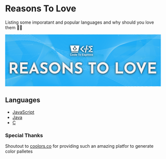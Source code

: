 ﻿# Reasons To Love

Listing some imporatant and popular languages and why should you love them 💯💖

![background](./bkg.png)

## Languages

- [JavaScript](./JavaScript/README.md)
- [Java](./Java/README.md)
- [C](./C/README.md)

### Special Thanks

Shoutout to [coolors.co](https://coolors.co/) for providing such an amazing platfor to generate color palletes